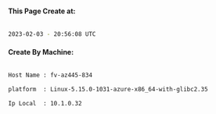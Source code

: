 
   
#### This Page Create at:

```bash

2023-02-03 - 20:56:08 UTC

```

#### Create By Machine:

```bash

Host Name : fv-az445-834

platform  : Linux-5.15.0-1031-azure-x86_64-with-glibc2.35

Ip Local  : 10.1.0.32

```

